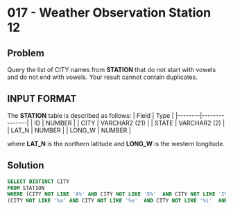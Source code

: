 # 017 - Weather Observation Station 12
## Problem

Query the list of CITY names from **STATION** that do not start with vowels and do not end with vowels. Your result cannot contain duplicates.


## INPUT FORMAT

The **STATION** table is described as follows:
| Field	 | Type          |
|--------|---------------|
| ID	   | NUMBER        |
| CITY	 | VARCHAR2 (21) |
| STATE	 | VARCHAR2 (2)  |
| LAT_N	 | NUMBER        |
| LONG_W | NUMBER        |

where **LAT_N** is the northern latitude and **LONG_W** is the western longitude.

## Solution
```sql
SELECT DISTINCT CITY 
FROM STATION 
WHERE (CITY NOT LIKE 'A%' AND CITY NOT LIKE 'E%'  AND CITY NOT LIKE 'I%'  AND CITY NOT LIKE 'O%'  AND CITY NOT LIKE 'U%') AND
(CITY NOT LIKE '%a' AND CITY NOT LIKE '%e'  AND CITY NOT LIKE '%i'  AND CITY NOT LIKE '%o'  AND CITY NOT LIKE '%u') ;
```
